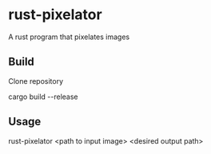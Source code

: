 # rust-pixelator
A rust program that pixelates images

## Build

Clone repository

cargo build --release

## Usage

rust-pixelator \<path to input image\> \<desired output path\>
